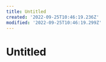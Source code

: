 ```yaml
---
title: Untitled
created: '2022-09-25T10:46:19.236Z'
modified: '2022-09-25T10:46:19.299Z'
---
```


# Untitled
